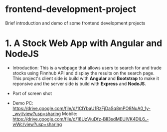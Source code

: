 # frontend-development-project
Brief introduction and demo of some frontend development projects
# 1. A Stock Web App with Angular and NodeJS

 - Introduction:
	 This is a webpage that allows users to search for and trade stocks using Finnhub API and display the results on the search page. 
	 This project's client side is build with **Angular** and **Bootstrap** to make it reponsive and the server side is build with **Express** and **NodeJS**.
 - Part of screen shot
	 
 - Demo
    PC: https://drive.google.com/file/d/1ClYbaU1RzFjDaSq8mPO8NuA0_1y-_wvj/view?usp=sharing
    Mobile: https://drive.google.com/file/d/18UzViuDfz-BIl3sdMEUIVK4DlL6_-wWc/view?usp=sharing
	
